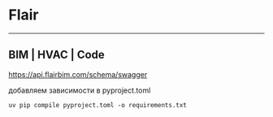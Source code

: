 # Flair 
<hr/>

## BIM | HVAC | Code


https://api.flairbim.com/schema/swagger



добавляем зависимости в pyproject.toml
```
uv pip compile pyproject.toml -o requirements.txt
```